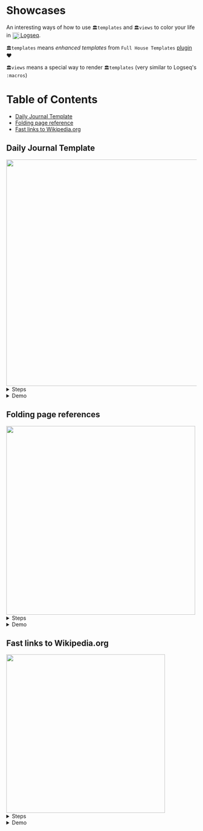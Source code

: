 # Showcases

An interesting ways of how to use `🏛templates` and `🏛views` to color your life in <a href="https://logseq.com"><img align="center" width="18px" src="https://github.com/stdword/logseq13-full-house-plugin/blob/main/assets/logseq.png?raw=true"/> Logseq</a>.

`🏛templates` means _enhanced templates_ from `Full House Templates` [plugin](https://github.com/stdword/logseq13-full-house-plugin#readme) ❤️

`🏛views` means a special way to render `🏛templates` (very similar to Logseq's `:macros`)

# Table of Contents
- [Daily Journal Template](#daily-journal-template)
- [Folding page reference](#folding-page-references)
- [Fast links to Wikipedia.org](#fast-links-to-wikipediaorg)

## Daily Journal Template

<img width="600px" src="https://user-images.githubusercontent.com/1984175/229267622-05da1ff3-1b5c-4632-a59c-fa0dc951e8a1.gif"/>

<details closed><summary>Steps</summary><p>

1) Setup standrad Logseq template (eg with name "journals")
2) Configure Logseq to use it in `config.edn`:
   ```clojure
   :default-templates {:journals "journal"}
   ```
3) Create `🏛view` with everything you need. Let's get this one:
   ```markdown
   template:: journal-embed
   - ``{ ! if (!c.page.day) return '[not in a journal page]' _}``
     ← [Yesterday](``{ ref(c.page.day.subtract(1, 'day')) }``) | [Tomorrow](``{ ref(c.page.day.add(1, 'day')) }``) →
   ```
4) Add rendering `🏛view` code to "journals" template: `{{renderer :template-view, journal-embed}}`

</p></details>

<details closed><summary>Demo</summary>
  <video width="40%" src="https://user-images.githubusercontent.com/1984175/229267085-8819a19a-ae15-4d01-a63b-069f1a1649f3.mp4"/>
</details>


## Folding page references
<img width="500" src="https://user-images.githubusercontent.com/1984175/229267811-9e189490-f224-42ca-b1af-553d038d0018.gif"/>

<details closed><summary>Steps</summary><p>

1) Create `🏛template` *page*:
   ```markdown
   template:: page
   - ``{ ! var baseName = c.page.name.split('/').slice(-1)[0] _}``
     ``{ ! var prefix = c.page.name.indexOf('/') >= 0 ? '../' : '' _}``
     [``{ c.args.fold ? prefix + baseName : c.page.name }``](``{ ref(c.page) }``)
   ```
2) Use command `:template-view` to reference pages:
   ```clojure
   {{renderer :template-view, page}}
   {{renderer :template-view, page, :page Logseq}}
   ```
3) Or to fold references:
   ```clojure
   {{renderer :template-view, page, :fold}}
   ```
4) ⚠️ *Note*: these references wouldn't display in `Linked References` section, but will be auto-updated when page name changes. If you want the opposite effect, then use command `:template` instead of `:template-view`: thus rendered template content will be directly inserted to block, but page name changes will not reflect in reference's label.

</p></details>

<details closed><summary>Demo</summary>
  <video width="40%" src="https://user-images.githubusercontent.com/1984175/229265422-ed83851b-0329-47a2-99a3-f35b91d0b5dd.mp4"/>
</details>



## Fast links to Wikipedia.org
<img width="420px" src="https://user-images.githubusercontent.com/1984175/229268302-08e508af-3820-4810-a8f9-2b62285762bc.gif"/>

<details closed><summary>Steps</summary><p>

1) Create `🏛template` *wiki*:
   ```markdown
   template:: wiki
   - ``{ ! var lang = c.args.lang ?? 'en' _}``
     [``{ c.page.name }`` — Wikipedia ``{ lang.toUpperCase() }``](https://``{ lang }``.wikipedia.org/wiki/``{ c.page.name }``)
   ```

2) Add new `:command` to Logseq `config.edn`:
   ```clojure
   :commands [
      ["wiki" "{{renderer :template, wiki, :lang ru}}"],
   ]
   ```
3) Type-in <kbd><</kbd> or <kbd>/</kbd> → `wiki` → <kbd>↩︎</kbd> while editing any block to render `🏛template`

</p></details>

<details closed><summary>Demo</summary>
  <video width="40%" src="https://user-images.githubusercontent.com/1984175/227012394-99e1819e-9a67-4ed9-975e-5af6db76776d.mp4"/>
</details>

